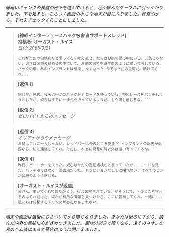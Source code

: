 _薄暗いギャングの要塞の廊下を進んでいると、足が緩んだケーブルに引っかかりました。下を見ると、ちらつく画面の小さな端末が目に入りました。好奇心から、それをチェックすることにしました。_

---

> **[神経インターフェースハック被害者サポートスレッド]**  
> **投稿者: オーガスト・ルイス**  
> _日付: 2085/3/21_

> `これがただの偏執病だと思ってる？考え直せ。奴らはお前の頭の中にいる。冗談じゃない、奴らはお前の頭蓋骨の中にいて、お前の思考を寄生虫のように食い荒らしている。ハックの後、私のインプラントは機能しなくなった—今ではただの重荷だ。助けてくれ...`

> **[返信 1]**
>
> ````*安全のため名前は伏せます。*
> 同じだ、兄弟。奴らは何かのバックドアコードを使っている。神経レースをパッチしようとしたが、奴らはすでに一歩先を行っているようだ。もう何も信じるな。```
> ````

> **[返信 2]**  
> _ゼロバイトからのメッセージ_
>
> ```私たちは皆、奴らのゲームの駒だ。神経インターフェースは始まりに過ぎない。奴らは私たちがそのシステムに依存することを望んでいるが、信頼は奴らが私たちに与える余裕のない贅沢だ。警戒を怠らず、思考を暗号化しろ—可能ならバーナーインプラントを使え。*
>
> ```

> **[返信 3]**  
> _オリアナからのメッセージ_  
> `お前はこれに一人じゃない。レッドバーは今のところ安全だ—インプラントの除去が必要なら、私に連絡してくれ。ただし、本当に緊急の時以外は這い寄ってくるな。`

> **[返信 4]**  
> `昨日、パートナーを失った。奴らはただの定期点検だと言っていたが...コードを見た。パッチ用ではなく、消去用だった。もうビジョンなしでは眠れない; すべてのピンが脅威のように感じる。`

> **[オーガスト・ルイスが返信]**  
> `皆さん、聞いてくれてありがとう。私はまだ生きている、かろうじて、今のところ言えるのはそれだけだ。誰かが有用な情報を見つけたら、ここに投稿してくれ。一緒に...私たちは反撃するチャンスがあるかもしれない。`

---

_端末の画面は最後にちらついてから暗くなりました。あなたは後ろに下がり、読んだ内容の意味に心がざわつきました。街は分刻みで暗くなり、遠くのネオンの光のハム音はまるで警告のように聞こえました。_
